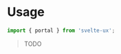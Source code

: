 <script lang="ts">
	import { subDays, subMonths } from 'date-fns';

	import Preview from '$lib/components/Preview.svelte';

	import portal from '$lib/actions/portal';
</script>

<h1>Usage</h1>

```js
import { portal } from 'svelte-ux';
```

> TODO
